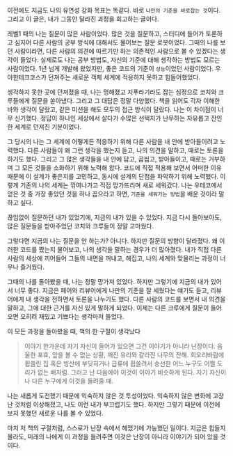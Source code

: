 이전에도 지금도 나의 유연성 강화 목표는 똑같다. 바로 `나만의 기준을 바로잡는 것`이다. 그리고 이 글은, 내가 그동안 달라진 과정을 회고하는 글이다.

레벨1 때의 나는 질문이 많은 사람이었다. 많은 것을 질문하고, 스터디에 들어가 토론하고 심지어 다른 사람의 공부 방식에 대해서도 물어보는 질문 로봇이었다. 그때의 나를 보던 사람이라면, 다른 사람의 의견에 따르기만 하는 의존적인 사람으로 볼 수 있겠다는 생각이 들었다. 실제로도 나는 공부 방법도, 자신의 기준에 대해 생각하는 방법도 모르는 사람이었다. 1년 넘게 개발해 왔었지만, 좋은 코드의 기준이 `성능`이었던 사람이었다. 우아한테크코스가 던져주는 새로운 객체 세계에 적응하지 못하고 힘들어했었다.

생각하지 못한 곳에 던져졌을 때, 나는 멍해졌고 지푸라기라도 잡는 심정으로 코치와 크루들에게 질문을 쏟아냈다. 그리고 그 대답은 정말 다양했다. 책을 읽어도 각자 이해한 바와 생각이 달랐고, 같은 미션을 해도 모두의 접근 방식이 달랐다. 나는 이 차이점이 너무 신기했다. 정답이 하나인 세상에서 살다가 수많은 선택지가 난무하는 자유롭고 잔인한 세계로 던져진 기분이었다.

그 당시의 나는 그 세계에 어떻게든 적응하기 위해 다른 사람을 내 안에 받아들이려고 노력했다. 다른 사람들이 왜 그런 생각을 했는지 듣고, 나의 의견을 말하고, 때로는 토론을 하기도 했다. 그리고 그 많은 생각들을 내 안에 담고, 곱씹고, 받아들이고, 때로는 거부하며 그 모든 것들을 소화하기 위해 노력해 왔다. 코드에 직접 적용해 보면서 어떠한 이유 때문에 이 설계가 좋은지를 고민하고, 동시에 설계의 단점을 파악하기 위해 노력했다. 이렇게 기존의 나의 세계는 깎여나가고 직접 망가뜨리며 새로 세워갔다. 나는 우테코에서 얻은 것 중 가장 좋았던 것을 하나 꼽으라고 하면, `기준을 세워가는 방법`을 배운 것이라 말하고 싶다.

끊임없이 질문하던 내가 있었기에, 지금의 내가 있을 수 있었다. 지금 다시 돌아보아도, 많은 질문들을 받아주었던 코치와 크루들이 정말 고마웠다.

그렇다면 지금의 나는 질문을 안 하는가? 아니다. 하지만 질문의 방향이 달라졌다. 왜 이러한 코드를 짰는지 물어보고, 나의 생각을 말하는 경우가 더 많아졌다. 내가 직접 다른 사람의 세상에 끼어들어 그들의 내면을 꺼내고, 헤집고, 나의 세계와 맞물리는 과정이 너무나 즐거웠다.

그때의 나를 돌아봤을 때, 나는 정말 망가져 있었다. 하지만 그렇기에 지금의 내가 있어서 너무 좋다. 지금은 페어와 리뷰어에게 나만의 기준을 잘 세웠다는 얘기도 듣고, 리뷰어에게 내 생각을 전하면서 토론을 나누기도 했다. 다른 사람의 코드를 보면서 내 의견을 말하고, 그에 대한 근거를 자신 있게 말하게 되었다. 이제는 다른 크루에게 질문이 들어오면 오히려 재밌고 기쁘다는 생각마저 들었다.

이 모든 과정을 돌아봤을 때, 책의 한 구절이 생각났다

> 이야기 한가운데 자기 자신이 들어가 있으면 그건 이야기가 아니라 난장이다. 음울한 포효, 앞을 볼 수 없는 상황, 깨진 유리와 갈라진 나무의 잔해. 회오리바람에 휩쓸린 집 혹은 빙산에 부딪히거나 급류에 휩쓸려서 승선한 어느 누구도 어쩔 도리가 없는 배처럼. 그러고 난 다음에야 이것이 이야기 비슷하게 된다. 자기 자신이나 다른 누구에게 이것을 들려줄 때.

나는 새롭게 도전했기 때문에 익숙하지 않은 것 투성이었다. 익숙하지 않은 변화에 고장난 것처럼 이상해졌고, 나도 이런 내가 부끄럽기도 했다. 하지만 그렇기 때문에 이전에 보지 못했던 새로운 나를 볼 수 있었다.

마치 저 책의 구절처럼, 스스로가 난장 속에서 헤맸기에 가능했던 일이다. 지금은 힘들지 몰라도, 미래의 나에게 이 과정을 들려주면 이것은 난장이 아니라 이야기가 되어 있을 것이다.
